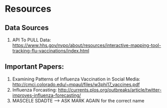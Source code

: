 # Resources 

## Data Sources
1. API To PULL Data: https://www.hhs.gov/nvpo/about/resources/interactive-mapping-tool-tracking-flu-vaccinations/index.html


## Important Papers:
1. Examining Patterns of Influenza Vaccination in Social Media: http://cmci.colorado.edu/~mpaul/files/w3phi17_vaccines.pdf
2. Influenza Forcasting: http://currents.plos.org/outbreaks/article/twitter-improves-influenza-forecasting/
3. MASCELE SDADTE --> ASK MARK AGAIN for the correct name

